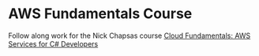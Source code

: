 # AWS Fundamentals Course

Follow along work for the Nick Chapsas course [Cloud Fundamentals: AWS Services for C# Developers](https://dometrain.com/course/cloud-fundamentals-aws-services-for-c-developers/)